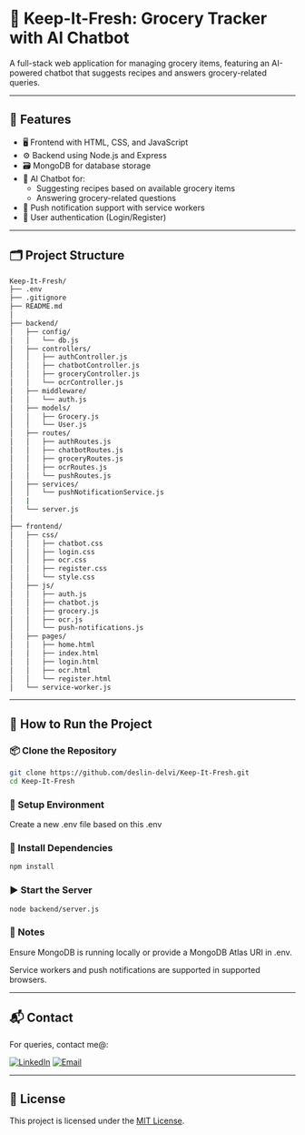 # 🥬 Keep-It-Fresh: Grocery Tracker with AI Chatbot

A full-stack web application for managing grocery items, featuring an AI-powered chatbot that suggests recipes and answers grocery-related queries.

---

## 🧩 Features

- 🖥️ Frontend with HTML, CSS, and JavaScript
- ⚙️ Backend using Node.js and Express
- 🗃️ MongoDB for database storage
- 🤖 AI Chatbot for:
  - Suggesting recipes based on available grocery items
  - Answering grocery-related questions
- 🔔 Push notification support with service workers
- 🔐 User authentication (Login/Register)

---

## 🗂 Project Structure
```bash
Keep-It-Fresh/
├── .env
├── .gitignore
├── README.md
│
├── backend/
│   ├── config/
│   │   └── db.js
│   ├── controllers/
│   │   ├── authController.js
│   │   ├── chatbotController.js
│   │   ├── groceryController.js
│   │   └── ocrController.js
│   ├── middleware/
│   │   └── auth.js
│   ├── models/
│   │   ├── Grocery.js
│   │   └── User.js
│   ├── routes/
│   │   ├── authRoutes.js
│   │   ├── chatbotRoutes.js
│   │   ├── groceryRoutes.js
│   │   ├── ocrRoutes.js
│   │   └── pushRoutes.js
│   ├── services/
│   │   └── pushNotificationService.js
│   |
│   └── server.js
│
├── frontend/
│   ├── css/
│   │   ├── chatbot.css
│   │   ├── login.css
│   │   ├── ocr.css
│   │   ├── register.css
│   │   └── style.css
│   ├── js/
│   │   ├── auth.js
│   │   ├── chatbot.js
│   │   ├── grocery.js
│   │   ├── ocr.js
│   │   └── push-notifications.js
│   ├── pages/
│   │   ├── home.html
│   │   ├── index.html
│   │   ├── login.html
│   │   ├── ocr.html
│   │   └── register.html
│   └── service-worker.js
```


---

## 🚀 How to Run the Project

### 📦 Clone the Repository
```bash
git clone https://github.com/deslin-delvi/Keep-It-Fresh.git
cd Keep-It-Fresh
```
### 📁 Setup Environment

Create a new .env file based on this .env
### 🔧 Install Dependencies
```bash
npm install
```
### ▶️ Start the Server
```bash
node backend/server.js
```
### 📌 Notes
Ensure MongoDB is running locally or provide a MongoDB Atlas URI in .env.

Service workers and push notifications are supported in supported browsers.

---

## 📬 Contact

For queries, contact me@:

[![LinkedIn](https://img.shields.io/badge/LinkedIn-blue?style=for-the-badge&logo=linkedin)](https://linkedin.com/in/deslin-delvi)  [![Email](https://img.shields.io/badge/Email-red?style=for-the-badge&logo=gmail&logoColor=black)](mailto:deslindelvi7@gmail.com)


---

## 📄 License

This project is licensed under the [MIT License](LICENSE).
